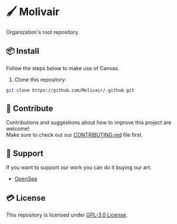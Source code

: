 # 🖌️ Molivair
Organization's root repository.

## 📦 Install  
Follow the steps below to make use of Canvas.

1. Clone this repository:  
```bash
git clone https://github.com/Molivair/.github.git
```

## 🤝 Contribute
Contributions and suggestions about how to improve this project are welcome!  
Make sure to check out our [CONTRIBUTING.md](https://github.com/Molivair/.github/blob/main/CONTRIBUTING.md) file first.

## 💚 Support
If you want to support our work you can do it buying our art.
- [OpenSea](https://opensea.io/Molivair)

## 💳 License
This repository is licensed under [GPL-3.0 License](https://github.com/Molivair/.github/blob/main/LICENSE).
